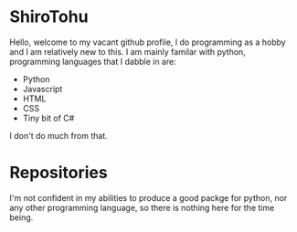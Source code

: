 # ShiroTohu

Hello, welcome to my vacant github profile, I do programming as a hobby and I am relatively new to this.
I am mainly familar with python, programming languages that I dabble in are:

* Python
* Javascript
* HTML
* CSS
* Tiny bit of C#

I don't do much from that.

# Repositories

I'm not confident in my abilities to produce a good packge for python, nor any other programming language, so there is nothing here for the time being.
